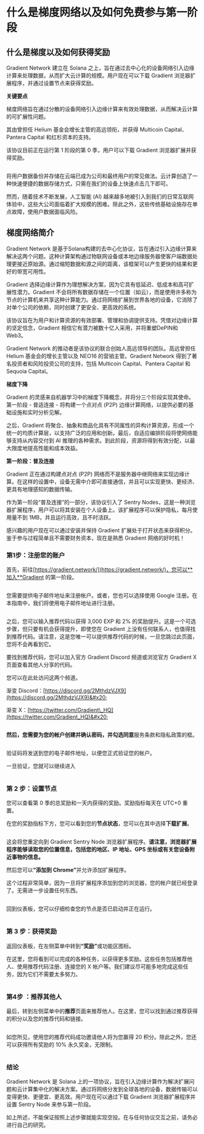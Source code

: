 # 什么是梯度网络以及如何免费参与第一阶段

## 什么是梯度以及如何获得奖励 <a href="#what-is-gradient-and-how-to-earn-rewards" id="what-is-gradient-and-how-to-earn-rewards"></a>

Gradient Network 建立在 Solana 之上，旨在通过去中心化的设备网络引入边缘计算来处理数据，从而扩大云计算的规模。用户现在可以下载 Gradient 浏览器扩展程序，并通过设置节点来获得奖励。

**关键要点**

梯度网络旨在通过分散的设备网络引入边缘计算来有效处理数据，从而解决云计算的可扩展性问题。

其由曾担任 Helium 基金会增长主管的高远领衔，并获得 Multicoin Capital、Pantera Capital 和红杉资本的支持。

该协议目前正在运行第 1 阶段的第 0 季，用户可以下载 Gradient 浏览器扩展并获得奖励。

<figure><img src="../.gitbook/assets/11 (21).png" alt=""><figcaption></figcaption></figure>

将用户数据备份并存储在云端已成为公司和最终用户的常见做法。云计算创造了一种快速便捷的数据存储方式，只需在我们的设备上快速点击几下即可。

然而，随着技术不断发展，人工智能 (AI) 越来越多地被引入到我们的日常互联网体验中，这些大公司面临着扩大规模的困难。除此之外，这些传统基础设施存在单点故障，使用户数据面临风险。

## 梯度网络简介 <a href="#introducing-the-gradient-network" id="introducing-the-gradient-network"></a>

Gradient Network 是基于Solana构建的去中心化协议，旨在通过引入边缘计算来解决这两个问题。这种计算架构通过物联网设备或本地边缘服务器使客户端数据处理更接近原始源。通过缩短数据和源之间的距离，该框架可以产生更快的结果和更好的带宽可用性。

Gradient 选择边缘计算作为理想解决方案，因为它具有低延迟、低成本和高可扩展性潜力。Gradient 不会将所有数据存储在一个位置（如云），而是使用许多称为节点的计算机来共享这种计算能力。通过将网络扩展到世界各地的设备，它消除了对单个公司的依赖，同时创建了更安全、更高效的系统。

该协议旨在为用户和计算资源的有效部署、管理和协调提供支持。凭借对边缘计算的坚定信念，Gradient 相信它有潜力被数十亿人采用，并将重塑DePIN和 Web3。

Gradient Network 的推动者是该协议的联合创始人高远领导的团队。高远曾担任 Helium 基金会的增长主管以及 NEO16 的营销主管。Gradient Network 得到了著名投资者和风险投资公司的支持，包括 Multicoin Capital、Pantera Capital 和 Sequoia Capital。

**梯度下降**

Gradient 的灵感来自机器学习中的梯度下降概念，并将分三个阶段实现其使命。第一阶段 - 普适连接 - 将构建一个点对点 (P2P) 边缘计算网络，以提供必要的基础设施和实时分析见解。

之后，Gradient 将聚合、抽象和商品化具有不同属性的异构计算资源，形成一个统一的均质计算层，以支持广泛的应用和创新。最后，自适应编排阶段将使网络能够支持从内容交付到 AI 推理的各种需求。到此阶段，资源将得到有效分配，以最大限度地提高性能和成本效益。

**第一阶段：普及连接**

Gradient 正在通过构建点对点 (P2P) 网络而不是服务器中继网络来实现边缘计算。在这样的设置中，设备无需中介即可直接通信，并且可以实现更快、更经济、更具有地理感知的数据传输。

作为第一阶段“普及连接”的一部分，该协议引入了 Sentry Nodes，这是一种浏览器扩展程序，用户可以将其安装在个人设备上。该扩展程序可以保护隐私，每月使用量不到 1MB，并且运行高效，且不时活跃。

感兴趣的用户现在可以通过安装并保持 Gradient 扩展处于打开状态来获得积分。鉴于参与过程简单且不需要财务资本，现在是熟悉 Gradient 网络的好时机！

### 第1步：注册您的账户 <a href="#step-1-register-your-account" id="step-1-register-your-account"></a>

首先，前往[https://gradient.network/](https://gradient.network/)，您可以**加入**Gradient 的第一阶段。

<figure><img src="../.gitbook/assets/11 (22).png" alt=""><figcaption></figcaption></figure>

您需要提供电子邮件地址来注册帐户。或者，您也可以选择使用 Google 注册。在本指南中，我们将使用电子邮件地址进行注册。

<figure><img src="../.gitbook/assets/11 (23).png" alt=""><figcaption></figcaption></figure>

之后，您可以输入推荐代码以获得 3,000 EXP 和 2% 的奖励提升。这是一个可选步骤，但只要有机会获得提升，即使您在 Gradient 上没有任何联系人，也值得找到推荐代码。请注意，这是您唯一可以提供推荐代码的时候，一旦您跳过此页面，您将不会再看到它。

要找到推荐代码，您可以加入官方 Gradient Discord 频道或浏览官方 Gradient X 页面查看其他人分享的代码。

您可以在此处访问这两个频道。

渐变 Discord：[https://discord.gg/2MthdzVJX9](https://discord.gg/2MthdzVJX9)&#x20;

渐变 X：[https://twitter.com/Gradient\_HQ](https://twitter.com/Gradient_HQ)&#x20;

<figure><img src="../.gitbook/assets/11 (24).png" alt=""><figcaption></figcaption></figure>

**然后，您需要为您的帐户创建并确认密码，并勾选同意**服务条款和隐私政策的框。

<figure><img src="../.gitbook/assets/11 (25).png" alt=""><figcaption></figcaption></figure>

验证码将发送到您的电子邮件地址，以便您正式验证您的帐户。&#x20;

一旦验证，您就可以继续进入

<figure><img src="../.gitbook/assets/11 (26).png" alt=""><figcaption></figcaption></figure>

### 第 2 步：设置节点 <a href="#step-2-set-up-a-node" id="step-2-set-up-a-node"></a>

您可以查看第 0 季的总奖励和一天内获得的奖励。奖励指标每天在 UTC+0 重置。

在您的奖励指标下方，您可以看到您的**节点状态**，您可以在其中选择**下载扩展**。

<figure><img src="../.gitbook/assets/11 (27).png" alt=""><figcaption></figcaption></figure>

这会将您重定向到 Gradient Sentry Node 浏览器扩展程序。**请注意，浏览器扩展程序能够读取您的位置信息，包括您的地区、IP 地址、GPS 坐标或有关您设备附近事物的信息。**

然后您可&#x4EE5;**“添加到 Chrome”**&#x5E76;允许添加扩展程序。

这个过程非常简单，因为一旦将扩展程序添加到您的浏览器，您的帐户就已经登录了。无需进一步设置任何东西。

<figure><img src="../.gitbook/assets/11 (28).png" alt=""><figcaption></figcaption></figure>

回到仪表板，您可以仔细检查您的节点是否已启动并正在运行。

<figure><img src="../.gitbook/assets/11 (29).png" alt=""><figcaption></figcaption></figure>

### 第 3 步：获得奖励 <a href="#step-3-earn-rewards" id="step-3-earn-rewards"></a>

返回仪表板，在左侧菜单中转&#x5230;**“奖励”**&#x6216;功能区图标。

在这里，您将看到可以完成的各种任务，以获得更多奖励。这些任务包括推荐他人、使用推荐代码注册、连接您的 X 帐户等。我们建议尽可能多地完成这些任务，因为它们不需要太多努力。

<figure><img src="../.gitbook/assets/11 (30).png" alt=""><figcaption></figcaption></figure>

### 第4步 ：推荐其他人 <a href="#step-4-refer-others" id="step-4-refer-others"></a>

最后，转到左侧菜单中的**推荐**页面来推荐他人。在这里，您可以找到通过推荐获得的积分以及您的推荐代码和链接。

<figure><img src="../.gitbook/assets/11 (31).png" alt=""><figcaption></figcaption></figure>

如您所见，使用您的推荐代码成功邀请他人将为您赢得 20 积分。除此之外，您还可以获得所有奖励的 10% 永久奖金，无限制。

<figure><img src="../.gitbook/assets/11 (32).png" alt=""><figcaption></figcaption></figure>

### 结论 <a href="#conclusion" id="conclusion"></a>

Gradient Network 是 Solana 上的一项协议，旨在引入边缘计算作为解决扩展问题和云计算集中化的解决方案。通过将网络分发到全球各地的设备，数据传输可以变得更快、更便宜、更高效。用户现在可以通过下载 Gradient 浏览器扩展程序并设置 Sentry Node 来参与第一阶段。

如上所述，不能保证按照上述步骤就能实现空投。在与任何协议交互之前，请务必进行自己的研究。
